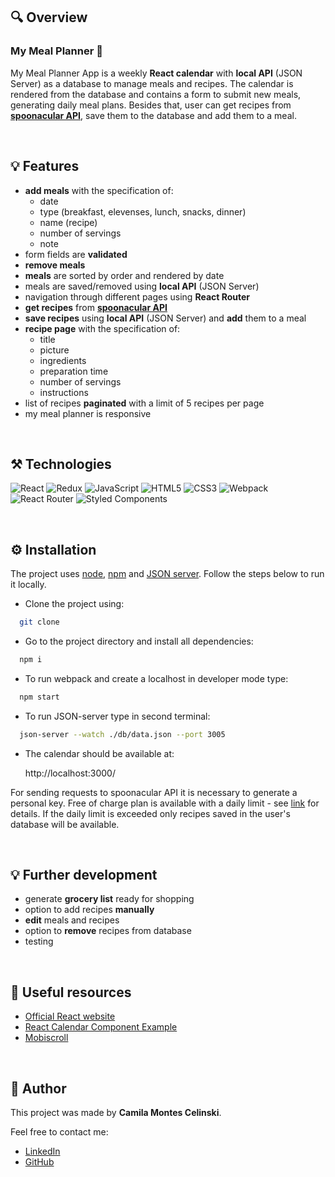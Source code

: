 ## 🔍 Overview

### My Meal Planner :calendar:

My Meal Planner App is a weekly **React calendar** with **local API** (JSON Server) as a database to manage meals and recipes. The calendar is rendered from the database and contains a form to submit new meals, generating daily meal plans. Besides that, user can get recipes from [**spoonacular API**](https://spoonacular.com/food-api), save them to the database and add them to a meal.

&nbsp;

## :bulb: Features

- **add meals** with the specification of:
    - date
    - type (breakfast, elevenses, lunch, snacks, dinner)
    - name (recipe)
    - number of servings
    - note
- form fields are **validated**
- **remove meals**
- **meals** are sorted by order and rendered by date
- meals are saved/removed using **local API** (JSON Server)
- navigation through different pages using **React Router**
- **get recipes** from [**spoonacular API**](https://spoonacular.com/food-api)
- **save recipes** using **local API** (JSON Server) and **add** them to a meal
- **recipe page** with the specification of:
    - title
    - picture
    - ingredients
    - preparation time
    - number of servings
    - instructions
- list of recipes **paginated** with a limit of 5 recipes per page
- my meal planner is responsive

&nbsp;

## :hammer_and_pick: Technologies

![React](https://img.shields.io/badge/React-20232A?style=for-the-badge&logo=react&logoColor=61DAFB)
![Redux](https://img.shields.io/badge/Redux-593D88?style=for-the-badge&logo=redux&logoColor=white)
![JavaScript](https://img.shields.io/badge/JavaScript-323330?style=for-the-badge&logo=javascript&logoColor=F7DF1E)
![HTML5](https://img.shields.io/badge/HTML5-E34F26?style=for-the-badge&logo=html5&logoColor=white)
![CSS3](https://img.shields.io/badge/CSS3-1572B6?style=for-the-badge&logo=css3&logoColor=white)
![Webpack](https://img.shields.io/badge/Webpack-8DD6F9?style=for-the-badge&logo=Webpack&logoColor=white)
![React Router](https://img.shields.io/badge/React_Router-CA4245?style=for-the-badge&logo=react-router&logoColor=white)
![Styled Components](https://img.shields.io/badge/styled--components-DB7093?style=for-the-badge&logo=styled-components&logoColor=white)

&nbsp;

## ⚙️ Installation

The project uses [node](https://nodejs.org/en/), [npm](https://www.npmjs.com/) and [JSON server](https://www.npmjs.com/package/json-server). Follow the steps below to run it locally. 

- Clone the project using:

```bash
  git clone
```

- Go to the project directory and install all dependencies:

```bash
  npm i
```

- To run webpack and create a localhost in developer mode type:

```bash
  npm start
```
- To run JSON-server type in second terminal:

```bash
  json-server --watch ./db/data.json --port 3005
```

- The calendar should be available at:

  http://localhost:3000/

For sending requests to spoonacular API it is necessary to generate a personal key. Free of charge plan is available with a daily limit - see [link](https://spoonacular.com/food-api/pricing) for details. If the daily limit is exceeded only recipes saved in the user's database will be available.

&nbsp;

## :bulb: Further development

- generate **grocery list** ready for shopping
- option to add recipes **manually** 
- **edit** meals and recipes
- option to **remove** recipes from database
- testing

&nbsp;

## 🔗 Useful resources

- [Official React website](https://reactjs.org/docs/getting-started.html)
- [React Calendar Component Example](https://justacoding.blog/react-calendar-component-example-with-events/)
- [Mobiscroll](https://demo.mobiscroll.com/react/eventcalendar)

&nbsp;

## :envelope_with_arrow: Author

This project was made by **Camila Montes Celinski**.

Feel free to contact me:
- [LinkedIn](https://br.linkedin.com/in/camila-montes-celinski-5a406942)
- [GitHub](https://github.com/camicelinski)
